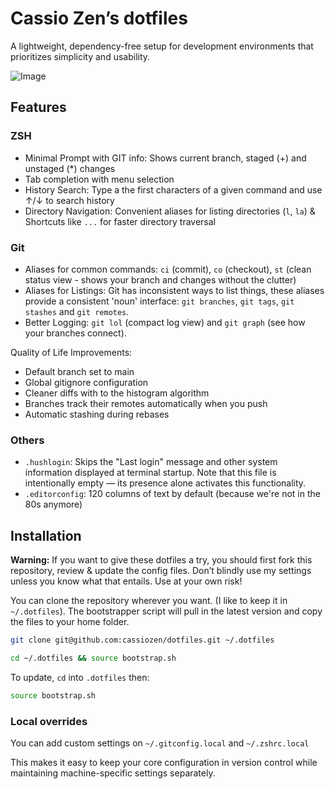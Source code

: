 
# Cassio Zen’s dotfiles

A lightweight, dependency-free setup for development environments that prioritizes simplicity and usability.

![Image](https://github.com/user-attachments/assets/ea748cdd-0a4d-4178-a490-4abf9a79ec2f)

## Features

### ZSH

- Minimal Prompt with GIT info: Shows current branch, staged (+) and unstaged (*) changes
- Tab completion with menu selection
- History Search: Type a the first characters of a given command and use ↑/↓ to search history
- Directory Navigation: Convenient aliases for listing directories (`l`, `la`) & Shortcuts like `...` for faster directory traversal

### Git

- Aliases for common commands: `ci` (commit), `co` (checkout), `st` (clean status view - shows your branch and changes without the clutter)
- Aliases for Listings: Git has inconsistent ways to list things, these aliases provide a consistent 'noun' interface: `git branches`, `git tags`, `git stashes` and `git remotes`.
- Better Logging: `git lol` (compact log view) and `git graph` (see how your branches connect).

Quality of Life Improvements:

- Default branch set to main
- Global gitignore configuration
- Cleaner diffs with to the histogram algorithm
- Branches track their remotes automatically when you push
- Automatic stashing during rebases

### Others

- `.hushlogin`:  Skips the "Last login" message and other system information displayed at terminal startup. Note that this file is intentionally empty — its presence alone activates this functionality.
- `.editorconfig`: 120 columns of text by default (because we're not in the 80s anymore)

## Installation

**Warning:** If you want to give these dotfiles a try, you should first fork this repository, review & update the config files. Don’t blindly use my settings unless you know what that entails. Use at your own risk!

You can clone the repository wherever you want. (I like to keep it in `~/.dotfiles`). The bootstrapper script will pull in the latest version and copy the files to your home folder.

```zsh
git clone git@github.com:cassiozen/dotfiles.git ~/.dotfiles
```
```zsh
cd ~/.dotfiles && source bootstrap.sh
```

To update, `cd` into `.dotfiles` then:

```zsh
source bootstrap.sh
```

### Local overrides

You can add custom settings on `~/.gitconfig.local` and `~/.zshrc.local`

This makes it easy to keep your core configuration in version control while maintaining machine-specific settings separately.
